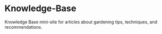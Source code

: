 # Knowledge-Base
Knowledge Base mini-site for articles about gardening tips, techniques, and recommendations.
